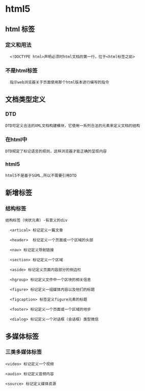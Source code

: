 # html5

## html <!DOCTYPE html> 标签
    
### 定义和用法
    
      <!DOCTYPE html>声明必须时html文档的第一行，位于<html标签之前>
    
### 不是html标签
    
      指示web浏览器关于页面使用那个html版本进行编写的指令
      
## 文档类型定义

### DTD
    
    DTD可定义合法的XML文档构建模块，它使用一系列合法的元素来定义文档的结构

### 在html中
    
    DTD规定了标记语言的规则，这样浏览器才能正确的呈现内容

### html5
    
    html5不是基于SGML,所以不需要引用DTD
    
## 新增标签

### 结构标签

    结构标签（块状元素）-有意义的div
      
      <artical> 标记定义一篇文章
      
      <header>  标记定义一个页面或一个区域的头部
      
      <nav> 标记定义导航链接
      
      <section> 标记定义一个区域
      
      <aside> 标记定义页面内容部分的侧边栏
      
      <hgroup> 标记定义文件中一个区块的相关信息
      
      <figure> 标记定义一组媒体内容以及他们的标题
      
      <figcaption> 标签定义figure元素的标题
      
      <footer> 标记定义一个页面或一个区域的地步
      
      <dialog> 标记定义一个对话框（会话框）类型微信
 
## 多媒体标签

### 三类多媒体标签
    
    <video> 标记定义一个视频
   
    <audio> 标记定义音频内容
    
    <source> 标记定义媒体资源
    
    
